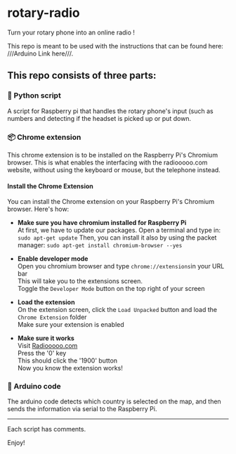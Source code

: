 # rotary-radio
Turn your rotary phone into an online radio !

This repo is meant to be used with the instructions that can be found here: ///Arduino Link here///.

## This repo consists of three parts:
### 🐍 Python script
A script for Raspberry pi that handles the rotary phone's input (such as numbers and detecting if the headset is picked up or put down.
### 📦 Chrome extension
This chrome extension is to be installed on the Raspberry Pi's Chromium browser. This is what enables the interfacing with the radiooooo.com website, without using the keyboard or mouse, but the telephone instead. 
#### Install the Chrome Extension
You can install the Chrome extension on your Raspberry Pi's Chromium browser. Here's how: <br>
- **Make sure you have chromium installed for Raspberry Pi** <br>
At first, we have to update our packages. Open a terminal and type in:<br>
```sudo apt-get update```
Then, you can install it also by using the packet manager:
```sudo apt-get install chromium-browser --yes```

- **Enable developer mode** <br>
Open you chromium browser and type ```chrome://extensions```in your URL bar <br>
This will take you to the extensions screen. <br>
Toggle the ```Developer Mode``` button on the top right of your screen

- **Load the extension** <br>
On the extension screen, click the ```Load Unpacked``` button and load the ```Chrome Extension``` folder<br>
Make sure your extension is enabled

- **Make sure it works** <br>
Visit [Radiooooo.com](https://radiooooo.com/)<br>
Press the '0' key<br>
This should click the '1900' button<br>
Now you know the extension works!


### 🤖 Arduino code
The arduino code detects which country is selected on the map, and then sends the information via serial to the Raspberry Pi.

---

Each script has comments. 

Enjoy!

